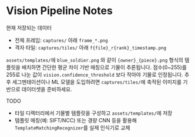 # Vision Pipeline Notes

현재 저장되는 데이터
- 전체 프레임: `captures/` 아래 `frame_*.png`
- 격자 타일: `captures/tiles/` 아래 `f{file}_r{rank}_timestamp.png`

`assets/templates/`에 `blue_soldier.png` 와 같이 `{owner}_{piece}.png` 형식의 템플릿을 배치하면 간단한 평균 차이 기반 매칭으로 기물이 추론됩니다. 점수(0~255)를 255로 나눈 값이 `vision.confidence_threshold` 보다 작아야 기물로 인정됩니다.
추후 세그멘테이션이나 ML 모델을 도입하려면 `captures/tiles/`에 축적된 이미지를 기반으로 데이터셋을 준비하세요.

TODO
- 타일 디렉터리에서 기물별 템플릿을 구성하고 `assets/templates/`에 저장
- 템플릿 매칭(예: SIFT/NCC) 또는 경량 CNN 등을 활용해 `TemplateMatchingRecognizer`를 실제 인식기로 교체
